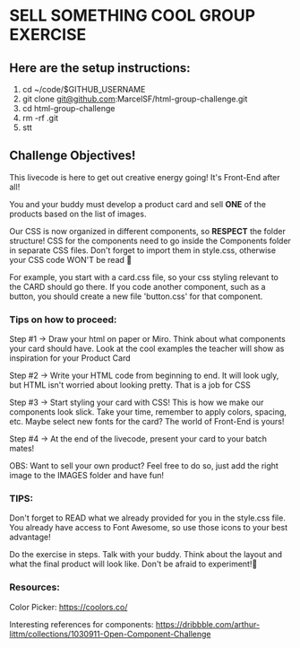 # SELL SOMETHING COOL GROUP EXERCISE

## Here are the setup instructions:

1. cd ~/code/$GITHUB_USERNAME
2. git clone git@github.com:MarcelSF/html-group-challenge.git
3. cd html-group-challenge
4. rm -rf .git
5. stt

## Challenge Objectives!

This livecode is here to get out creative energy going! It's Front-End after all!

You and your buddy must develop a product card and sell **ONE** of the products based on the list of images.

 Our CSS is now organized in different components, so **RESPECT** the folder structure! CSS for the components need to go inside the Components folder in separate CSS files. Don't forget to import them in style.css, otherwise your CSS code WON'T be read 😬

 For example, you start with a card.css file, so your css styling relevant to the CARD should go there. If you code another component, such as a button, you should create a new file 'button.css' for that component.

 ### Tips on how to proceed:

 Step #1 -> Draw your html on paper or Miro. Think about what components your card should have. Look at the cool examples the teacher will show as inspiration for your Product Card

 Step #2 -> Write your HTML code from beginning to end. It will look ugly, but HTML isn't worried about looking pretty. That is a job for CSS

 Step #3 -> Start styling your card with CSS! This is how we make our components look slick. Take your time, remember to apply colors, spacing, etc. Maybe select new fonts for the card? The world of Front-End is yours!

 Step #4 -> At the end of the livecode, present your card to your batch mates!

 OBS: Want to sell your own product? Feel free to do so, just add the right image to the IMAGES folder and have fun!

 ### TIPS:

 Don't forget to READ what we already provided for you in the style.css file. You already have access to Font Awesome, so use those icons to your best advantage!

 Do the exercise in steps. Talk with your buddy. Think about the layout and what the final product will look like. Don't be afraid to experiment!😬

### Resources:

Color Picker: https://coolors.co/

Interesting references for components: https://dribbble.com/arthur-littm/collections/1030911-Open-Component-Challenge

